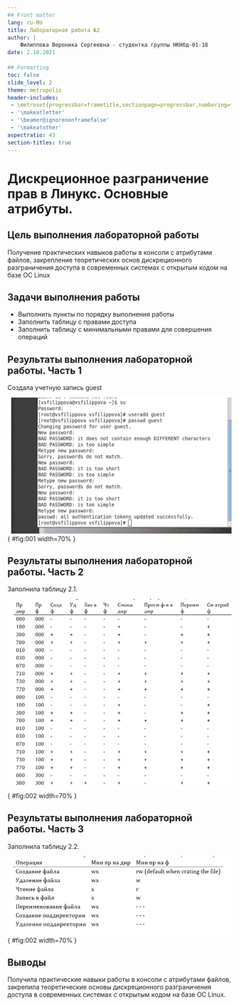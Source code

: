 ```yaml
---
## Front matter
lang: ru-RU
title: Лабораторная работа №2
author: |
	Филиппова Вероника Сергеевна - студентка группы НКНбд-01-18
date: 2.10.2021

## Formatting
toc: false
slide_level: 2
theme: metropolis
header-includes:
 - \metroset{progressbar=frametitle,sectionpage=progressbar,numbering=fraction}
 - '\makeatletter'
 - '\beamer@ignorenonframefalse'
 - '\makeatother'
aspectratio: 43
section-titles: true
---
```


# Дискреционное разграничение прав в Линукс. Основные атрибуты.

## Цель выполнения лабораторной работы

Получение практических навыков работы в консоли с атрибутами файлов, закрепление теоретических основ дискреционного разграничения доступа в современных системах с открытым кодом на базе ОС Linux

## Задачи выполнения работы

- Выполнить пункты по порядку выполнения работы
- Заполнить таблицу с правами доступа 
- Заполнить таблицу с минимальными правами для совершения операций

## Результаты выполнения лабораторной работы. Часть 1

Создала учетную запись guest

![Создание учетной записи гостя $\label{fig1}$](https://github.com/vsfilippova/Lab02InfS/blob/main/scr/1.jpg){ #fig:001 width=70% }

## Результаты выполнения лабораторной работы. Часть 2

Заполнила таблицу 2.1.

![Таблица 2$\label{fig13}$](https://github.com/vsfilippova/Lab02InfS/blob/main/scr/table%202.1.jpg){ #fig:002 width=70% }

## Результаты выполнения лабораторной работы. Часть 3

Заполнила таблицу 2.2.

![Таблица 2$\label{fig13}$](https://github.com/vsfilippova/Lab02InfS/blob/main/scr/table%202.2.jpg){ #fig:002 width=70% }
## Выводы

Получила практические навыки работы в консоли с атрибутами файлов, закрепила теоретические основы дискреционного разграничения доступа в современных системах с открытым кодом на базе ОС Linux.

